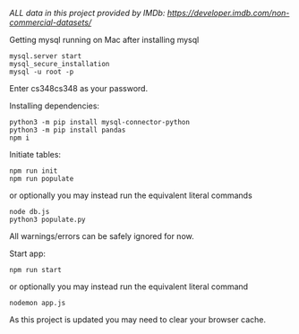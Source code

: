 *ALL data in this project provided by IMDb: https://developer.imdb.com/non-commercial-datasets/*

Getting mysql running on Mac after installing mysql
```
mysql.server start
mysql_secure_installation
mysql -u root -p
```
Enter cs348cs348 as your password.

Installing dependencies:
```
python3 -m pip install mysql-connector-python
python3 -m pip install pandas
npm i
```

Initiate tables:
```
npm run init
npm run populate
```
or optionally you may instead run the equivalent literal commands
```
node db.js
python3 populate.py
```
All warnings/errors can be safely ignored for now.

Start app:
```
npm run start
```
or optionally you may instead run the equivalent literal command
```
nodemon app.js
```
As this project is updated you may need to clear your browser cache.
